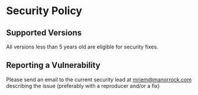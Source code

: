 # Security Policy

## Supported Versions

All versions less than 5 years old are eligible for security fixes.

## Reporting a Vulnerability

Please send an email to the current security lead at
mriem@manorrock.com describing the issue (preferably with a reproducer and/or a fix)

